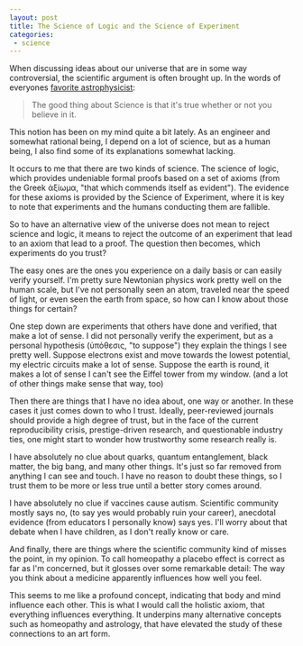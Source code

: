 ```yaml
---
layout: post
title: The Science of Logic and the Science of Experiment
categories:
 - science
---
```


When discussing ideas about our universe that are in some way controversial, the scientific argument is often brought up. In the words of everyones [favorite astrophysicist](https://twitter.com/neiltyson/status/345551599382446081?lang=en):

> The good thing about Science is that it's true whether or not you believe in it.

This notion has been on my mind quite a bit lately. As an engineer and somewhat rational being, I depend on a lot of science, but as a human being, I also find some of its explanations somewhat lacking.

It occurs to me that there are two kinds of science. The science of logic, which provides undeniable formal proofs based on a set of axioms (from the Greek ἀξίωμα, "that which commends itself as evident"). The evidence for these axioms is provided by the Science of Experiment, where it is key to note that experiments and the humans conducting them are fallible.

So to have an alternative view of the universe does not mean to reject science and logic, it means to reject the outcome of an experiment that lead to an axiom that lead to a proof. The question then becomes, which experiments do you trust?

The easy ones are the ones you experience on a daily basis or can easily verify yourself. I'm pretty sure Newtonian physics work pretty well on the human scale, but I've not personally seen an atom, traveled near the speed of light, or even seen the earth from space, so how can I know about those things for certain?

One step down are experiments that others have done and verified, that make a lot of sense. I did not personally verify the experiment, but as a personal hypothesis (ὑπόθεσις, "to suppose") they explain the things I see pretty well. Suppose electrons exist and move towards the lowest potential, my electric circuits make a lot of sense. Suppose the earth is round, it makes a lot of sense I can't see the Eiffel tower from my window. (and a lot of other things make sense that way, too)

Then there are things that I have no idea about, one way or another. In these cases it just comes down to who I trust. Ideally, peer-reviewed journals should provide a high degree of trust, but in the face of the current reproducibility crisis, prestige-driven research, and questionable industry ties, one might start to wonder how trustworthy some research really is.

I have absolutely no clue about quarks, quantum entanglement, black matter, the big bang, and many other things. It's just so far removed from anything I can see and touch. I have no reason to doubt these things, so I trust them to be more or less true until a better story comes around.

I have absolutely no clue if vaccines cause autism. Scientific community mostly says no, (to say yes would probably ruin your career), anecdotal evidence (from educators I personally know) says yes. I'll worry about that debate when I have children, as I don't really know or care.

And finally, there are things where the scientific community kind of misses the point, in my opinion. To call homeopathy a placebo effect is correct as far as I'm concerned, but it glosses over some remarkable detail: The way you think about a medicine apparently influences how well you feel.

This seems to me like a profound concept, indicating that body and mind influence each other. This is what I would call the holistic axiom, that everything influences everything. It underpins many alternative concepts such as homeopathy and astrology, that have elevated the study of these connections to an art form.
